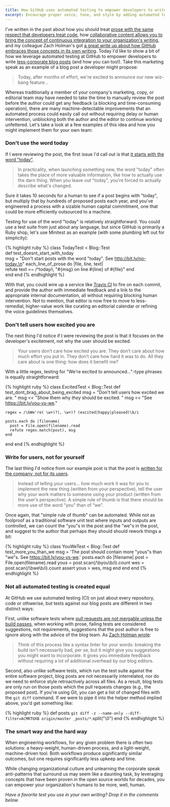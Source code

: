 ```yaml
---
title: How GitHub uses automated testing to empower developers to write less-corporate blog posts
excerpt: Encourage proper voice, tone, and style by adding automated tests to your corporate blog.
---
```


I've written in the past about how you should treat [prose with the same respect that developers treat code](https://blog.arcestia.my.id/2013/09/16/treat-data-as-code/), how [collaborative content allows you to bring the concept of continuous integration to your organization's writing](https://blog.arcestia.my.id/2015/05/22/test-your-prose/), and my colleague Zach Holman's got [a great write up about how GitHub embraces those concepts in its own writing](http://zachholman.com/posts/how-github-writes-blog-posts/). Today I'd like to show a bit of how we leverage automated testing at GitHub to empower developers to write [less-corporate blog posts](https://blog.arcestia.my.id/2015/07/20/write-corporate-blog-posts-as-a-human/) (and how you can too!). Take this marketing speak as an example of a blog post a developer might propose:

> Today, after months of effort, we're excited to announce our new wiz-bang feature...

Whereas traditionally a member of your company's marketing, copy, or editorial team may have needed to take the time to manually review the post before the author could get any feedback (a blocking and time-consuming operation), there are many machine-detectable improvements that an automated process could easily call out without requiring delay or human intervention, unblocking both the author and the editor to continue working unfettered. Let's take a look at a few examples of this idea and how you might implement them for your own team:

### Don't use the word today

If I were reviewing the post, the first issue I'd call out is that [it starts with the word "today"](https://blog.arcestia.my.id/2015/07/20/write-corporate-blog-posts-as-a-human/#dont-use-the-word-today).

> In practicality, when launching something new, the word "today" often takes the place of more valuable information, like how to actually use the darn thing. When you leave out "today", you're forced to actually describe what's changed.

Sure it takes 10 seconds for a human to see if a post begins with "today", but multiply that by hundreds of proposed posts each year, and you've engineered a process with a sizable human capital commitment, one that could be more efficiently outsourced to a machine.

Testing for use of the word "today" is relatively straightforward. You could use a test suite from just about any language, but since GitHub is primarily a Ruby shop, let's use Minitest as an example (with some plumbing left out for simplicity):

{% highlight ruby %}
class TodayTest < Blog::Test   
  def test_doesnt_start_with_today     
    msg = "Don't start posts with the word \"today\". See http://bit.ly/no-today.\n"
    each_line_of_prose do |file, line, text|       
      refute text =~ /^today/i, "#{msg} on line #{line} of #{file}"
    end   
  end
end
{% endhighlight %}

With that, you could wire up a service like [Travis CI](https://travisci.org) to fire on each commit, and provide the author with immediate feedback and a link to the appropriate internal documentation, all without requiring blocking human intervention. Not to mention, that editor is now free to move to less-remedial, higher-value work like curating an editorial calendar or refining the voice guidelines themselves.

### Don't tell users how excited you are

The next thing I'd notice if I were reviewing the post is that it focuses on the developer's excitement, not why the user should be excited.

> Your users don’t care how excited you are. They don’t care about how much effort you put in. They don’t care how hard it was to do. All they care about is one thing: how does it benefit me?

With a little regex, testing for "We're excited to announced..."-type phrases is equally straightforward:

{% highlight ruby %}
class ExcitedTest < Blog::Test
  def test_dont_brag_about_being_excited
    msg =  "Don't tell users how excited we are. "
    msg << "Show them why *they* should be excited. "
    msg << "See https://bit.ly/you-vs-we."

    regex = /\bWe're( \w+)?(, \w+)? (excited|happy|pleased)\b/i

    posts.each do |filename|
      post = File.open(filename).read
      refute regex.match(post), msg
    end
  end
end
{% endhighlight %}

### Write for users, not for yourself

The last thing I'd notice from our example post is that the post is [written for the company, not for its users](https://blog.arcestia.my.id/2015/07/20/write-corporate-blog-posts-as-a-human/#write-for-users-not-for-yourself).

> Instead of telling your users... how much work it was for you to implement the new thing (written from your perspective), tell the user why your work matters to someone using your product (written from the user’s perspective). A simple rule of thumb is that there should be more use of the word “you” than of “we”.

Once again, that "simple rule of thumb" can be automated. While not as foolproof as a traditional software unit test where inputs and outputs are controlled, we can count the "you"s in the post and the "we"s in the post, and suggest to the author that perhaps they should should rework things a bit:

{% highlight ruby %}
class YouWeTest < Blog::Test
  def test_more_you_than_we
    msg = 'The post should contain more "yous"s than "we"s. See https://bit.ly/you-vs-we.'
    posts.each do |filename|
      post = File.open(filename).read
      yous = post.scan(/\byou\b/i).count
      wes  = post.scan(/\bwe\b/i).count
      assert yous > wes, msg
    end
  end
end
{% endhighlight %}

### Not all automated testing is created equal

At GitHub we use automated testing (CI) on just about every repository, code or othwerise, but tests against our blog posts are different in two distinct ways:

First, unlike software tests where [pull requests are not mergable unless the build passes](https://github.com/blog/2051-protected-branches-and-required-status-checks), when working with prose, failing tests are considered suggestions, not requirements, suggestions that the post author is free to ignore along with the advice of the blog team. As [Zach Holman wrote](http://zachholman.com/posts/how-github-writes-blog-posts/):

> Think of this process like a syntax linter for your words: breaking the build isn't necessarily bad, per se, but it might give you suggestions you might want to incorporate. It gives you immediate feedback without requiring a lot of additional overhead by our blog editors.

Second, also unlike software tests, which run the test suite against the entire software project, blog posts are not necessarily interrelated, nor do we need to enforce style retroactively across all files. As a result, blog tests are only run on those posts which the pull requests changes (e.g., the proposed post). If you're using Git, you can get a list of changed files with the `git diff` command. If we were to pipe it into the helper method implied above, you'd get something like:

{% highlight ruby %}
def posts
  `git diff -z --name-only --diff-filter=ACMRTUXB origin/master _posts/*`.split("\0")
end
{% endhighlight %}

### The smart way and the hard way

When engineering workflows, for any given problem there is often two solutions: a heavy-weight, human-driven process, and a light-weight, machine-driven tool. Both workflows produce significantly similar outcomes, but one requires significantly less upkeep and time.

While changing organizational culture and unlearning the corporate speak anti-patterns that surround us may seem like a daunting task, by leveraging concepts that have been proven in the open source worlds for decades, you can empower your organization's humans to be more, well, human.

*Have a favorite test you use in your own writing? Drop it in the comments below.*
